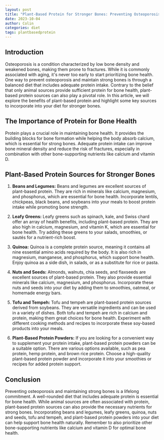```yaml
---
layout: post
title: "Plant-Based Protein for Stronger Bones: Preventing Osteoporosis Naturally"
date: 2023-10-04
author: Colin
categories: diet
tags: plantbasedprotein
---
```


## Introduction
Osteoporosis is a condition characterized by low bone density and weakened bones, making them prone to fractures. While it is commonly associated with aging, it's never too early to start prioritizing bone health. One way to prevent osteoporosis and maintain strong bones is through a balanced diet that includes adequate protein intake. Contrary to the belief that only animal sources provide sufficient protein for bone health, plant-based protein sources can also play a pivotal role. In this article, we will explore the benefits of plant-based protein and highlight some key sources to incorporate into your diet for stronger bones.

## The Importance of Protein for Bone Health
Protein plays a crucial role in maintaining bone health. It provides the building blocks for bone formation while helping the body absorb calcium, which is essential for strong bones. Adequate protein intake can improve bone mineral density and reduce the risk of fractures, especially in combination with other bone-supporting nutrients like calcium and vitamin D.

## Plant-Based Protein Sources for Stronger Bones
1. **Beans and Legumes:** Beans and legumes are excellent sources of plant-based protein. They are rich in minerals like calcium, magnesium, and phosphorus, which are essential for bone health. Incorporate lentils, chickpeas, black beans, and soybeans into your meals to boost protein intake while promoting bone strength.

2. **Leafy Greens:** Leafy greens such as spinach, kale, and Swiss chard offer an array of health benefits, including plant-based protein. They are also high in calcium, magnesium, and vitamin K, which are essential for bone health. Try adding these greens to your salads, smoothies, or sautés for a nutrient-rich boost.

3. **Quinoa:** Quinoa is a complete protein source, meaning it contains all nine essential amino acids required by the body. It is also rich in magnesium, manganese, and phosphorus, which support bone health. Enjoy quinoa as a side dish, in salads, or as a substitute for rice or pasta.

4. **Nuts and Seeds:** Almonds, walnuts, chia seeds, and flaxseeds are excellent sources of plant-based protein. They also provide essential minerals like calcium, magnesium, and phosphorus. Incorporate these nuts and seeds into your diet by adding them to smoothies, oatmeal, or homemade energy bars.

5. **Tofu and Tempeh:** Tofu and tempeh are plant-based protein sources derived from soybeans. They are versatile ingredients and can be used in a variety of dishes. Both tofu and tempeh are rich in calcium and protein, making them great choices for bone health. Experiment with different cooking methods and recipes to incorporate these soy-based products into your meals.

6. **Plant-Based Protein Powders:** If you are looking for a convenient way to supplement your protein intake, plant-based protein powders can be a suitable option. There are various options available, such as pea protein, hemp protein, and brown rice protein. Choose a high-quality plant-based protein powder and incorporate it into your smoothies or recipes for added protein support.

## Conclusion
Preventing osteoporosis and maintaining strong bones is a lifelong commitment. A well-rounded diet that includes adequate protein is essential for bone health. While animal sources are often associated with protein, plant-based protein sources can also provide the necessary nutrients for strong bones. Incorporating beans and legumes, leafy greens, quinoa, nuts and seeds, tofu and tempeh, and plant-based protein powders into your diet can help support bone health naturally. Remember to also prioritize other bone-supporting nutrients like calcium and vitamin D for optimal bone health.